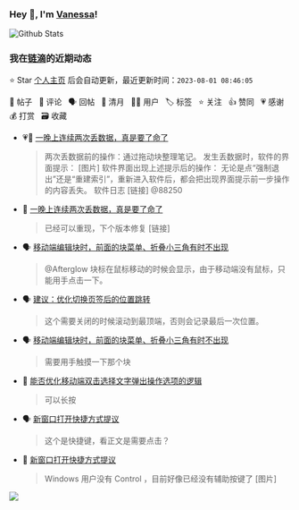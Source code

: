 ### Hey 👋, I'm [Vanessa](http://vanessa.b3log.org/)!

![Github Stats](https://github-readme-stats.vercel.app/api?username=Vanessa219&show_icons=true)

<!--events start -->

### 我在[链滴](https://ld246.com)的近期动态

⭐️ Star [个人主页](https://github.com/Vanessa219/Vanessa219) 后会自动更新，最近更新时间：`2023-08-01 08:46:05`

📝 帖子 &nbsp; 💬 评论 &nbsp; 🗣 回帖 &nbsp; 🌙 清月 &nbsp; 👨‍💻 用户 &nbsp; 🏷️ 标签 &nbsp; ⭐️ 关注 &nbsp; 👍 赞同 &nbsp; 💗 感谢 &nbsp; 💰 打赏 &nbsp; 🗃 收藏

* 💗📝 [一晚上连续两次丢数据，真是要了命了](https://ld246.com/article/1690379438697)

  > 两次丢数据前的操作：通过拖动块整理笔记。 发生丢数据时，软件的界面提示： [图片] 软件界面出现上述提示后的操作： 无论是点“强制退出”还是“重建索引”，重新进入软件后，都会把出现界面提示前一步操作的内容丢失。 软件日志 [链接] @88250
* 💬 [一晚上连续两次丢数据，真是要了命了](https://ld246.com/article/1690379438697/comment/1690788116153#comments)

  > 已经可以重现，下个版本修复 [链接]
* 🗣 [移动端编辑块时，前面的块菜单、折叠小三角有时不出现](https://ld246.com/article/1690702997089/comment/1690723504519#comments)

  > @Afterglow 块标在鼠标移动的时候会显示，由于移动端没有鼠标，只能用手点击一下。
* 🗣 [建议：优化切换页签后的位置跳转](https://ld246.com/article/1690770975769/comment/1690771874138#comments)

  > 这个需要关闭的时候滚动到最顶端，否则会记录最后一次位置。
* 🗣 [移动端编辑块时，前面的块菜单、折叠小三角有时不出现](https://ld246.com/article/1690702997089/comment/1690723504519#comments)

  > 需要用手触摸一下那个块
* 💬 [能否优化移动端双击选择文字弹出操作选项的逻辑](https://ld246.com/article/1690686876556/comment/1690689175874#comments)

  > 可以长按
* 🗣 [新窗口打开快捷方式提议](https://ld246.com/article/1690617780813/comment/1690673839264#comments)

  > 这个是快捷键，看正文是需要点击？
* 💬 [新窗口打开快捷方式提议](https://ld246.com/article/1690617780813/comment/1690648316921#comments)

  > Windows 用户没有 Control ，目前好像已经没有辅助按键了 [图片]


<!--events end -->

<a title="Hits" target="_blank" href="https://github.com/Vanessa219/Vanessa219"><img src="https://hits.b3log.org/Vanessa219/Vanessa219.svg"></a>
